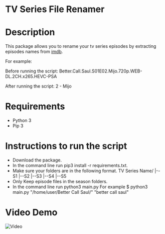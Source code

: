 # TV Series File Renamer

# Description

This package allows you to rename your tv series episodes by extracting episodes names from [imdb](https://www.imdb.com/).

For example:

Before running the script: Better.Call.Saul.S01E02.Mijo.720p.WEB-DL.2CH.x265.HEVC-PSA

After running the script: 2 - Mijo

# Requirements

* Python 3
* Pip 3

# Instructions to run the script

* Download the package.
* In the command line run pip3 install -r requirements.txt.
* Make sure your folders are in the following format.
  TV Series Name/
  |--S1
  |--S2
  |--S3
  |--S4
  |--S5
* Only Keep episode files in the season folders.
* In the command line run python3 main.py <path to TV Series Name folder> <TV Series Name>
  For example $ python3 main.py "/home/user/Better Call Saul/" "better call saul"
  
# Video Demo

  ![Video](https://imgur.com/kq7BKtX)
